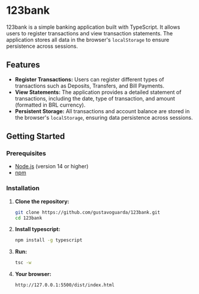 # 123bank

123bank is a simple banking application built with TypeScript. It allows users to register transactions and view transaction statements. The application stores all data in the browser's `localStorage` to ensure persistence across sessions.

## Features

- **Register Transactions:** Users can register different types of transactions such as Deposits, Transfers, and Bill Payments.
- **View Statements:** The application provides a detailed statement of transactions, including the date, type of transaction, and amount (formatted in BRL currency).
- **Persistent Storage:** All transactions and account balance are stored in the browser's `localStorage`, ensuring data persistence across sessions.

## Getting Started

### Prerequisites

- [Node.js](https://nodejs.org/en/) (version 14 or higher)
- [npm](https://www.npmjs.com/)

### Installation

1. **Clone the repository:**

   ```sh
   git clone https://github.com/gustavoguarda/123bank.git
   cd 123bank
2. **Install typescript:**

   ```sh
   npm install -g typescript
3. **Run:**

   ```sh
   tsc -w
3. **Your browser:**
    ``` 
    http://127.0.0.1:5500/dist/index.html